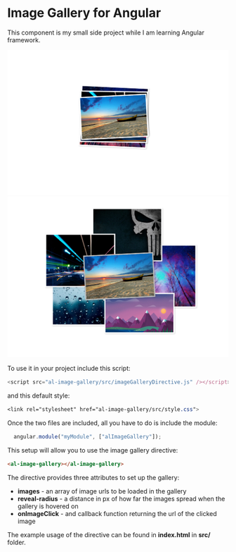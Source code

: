 # Image Gallery for Angular

This component is my small side project while I am learning Angular framework. 

![alt text](https://github.com/adrian110288/al-image-gallery/blob/master/screenshot1.png "Screenshot 1")
![alt text](https://github.com/adrian110288/al-image-gallery/blob/master/screenshot2.png "Screenshot 2")

To use it in your project include this script:
````javascript
<script src="al-image-gallery/src/imageGalleryDirective.js" /></script>
````

and this default style:
````css
<link rel="stylesheet" href="al-image-gallery/src/style.css">
````

Once the two files are included, all you have to do is include the module:
````javascript
  angular.module("myModule", ["alImageGallery"]);
````

This setup will allow you to use the image gallery directive:
````html
<al-image-gallery></al-image-gallery>
````

The directive provides three attributes to set up the gallery:
* **images** - an array of image urls to be loaded in the gallery 
* **reveal-radius** - a distance in px of how far the images spread when the gallery is hovered on
* **onImageClick** - and callback function returning the url of the clicked image

The example usage of the directive can be found in **index.html** in **src/** folder.
